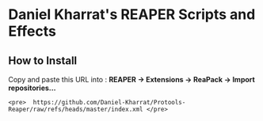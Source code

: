 # Daniel Kharrat's REAPER Scripts and Effects

## How to Install

Copy and paste this URL into :
**REAPER → Extensions → ReaPack → Import repositories…**


  ```<pre>  https://github.com/Daniel-Kharrat/Protools-Reaper/raw/refs/heads/master/index.xml </pre> ``` 
